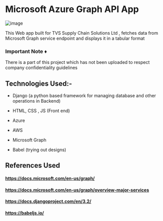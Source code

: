 # Microsoft Azure Graph API App
![image](https://user-images.githubusercontent.com/60535124/125837303-d3ba6419-437a-4c37-a83c-da6ec2181e3f.png)


This Web app built for TVS Supply Chain Solutions Ltd , fetches data from Microsoft Graph service endpoint and displays it in a tabular format

### Important Note :diamonds:  

There is a part of this project which has not been uploaded to respect company confidentiality guidelines

## Technologies Used:- 

- Django (a python based framework for managing database and other operations in Backend)

- HTML, CSS , JS (Front end)

- Azure

- AWS 

- Microsoft Graph

- Babel (trying out designs)
 
 ## References Used
 
 #### https://docs.microsoft.com/en-us/graph/
 
 #### https://docs.microsoft.com/en-us/graph/overview-major-services
 
 #### https://docs.djangoproject.com/en/3.2/
 
 #### https://babeljs.io/

